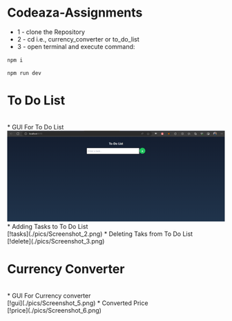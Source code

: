 # Codeaza-Assignments

* 1 - clone the Repository<br>
* 2 - cd <desired project> i.e., currency_converter or to_do_list<br>
* 3 - open terminal and execute command:<br>
```
npm i
```
```
npm run dev
``` 
# To Do List
<br>
* GUI For To Do List<br>
<img src="./pics/Screenshot_1.png" alt="Alt text">
* Adding Tasks to To Do List<br>
[!tasks](./pics/Screenshot_2.png)
* Deleting Taks from To Do List<br>
[!delete](./pics/Screenshot_3.png)

 # Currency Converter
<br>
* GUI For Currency converter<br>
[!gui](./pics/Screenshot_5.png)
* Converted Price<br>
[!price](./pics/Screenshot_6.png)